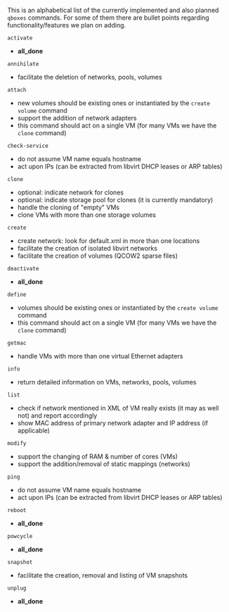 This is an alphabetical list of the currently implemented and also planned `qboxes` commands. For some of them there are bullet points regarding functionality/features we plan on adding.

`activate`
* __all_done__

`annihilate`
* facilitate the deletion of networks, pools, volumes

`attach`
* new volumes should be existing ones or instantiated by the `create volume` command
* support the addition of network adapters
* this command should act on a single VM (for many VMs we have the `clone` command)

`check-service`
* do not assume VM name equals hostname
* act upon IPs (can be extracted from libvirt DHCP leases or ARP tables)

`clone`
* optional: indicate network for clones
* optional: indicate storage pool for clones (it is currently mandatory)
* handle the cloning of "empty" VMs
* clone VMs with more than one storage volumes

`create`
* create network: look for default.xml in more than one locations
* facilitate the creation of isolated libvirt networks
* facilitate the creation of volumes (QCOW2 sparse files)

`deactivate`
* __all_done__

`define`
* volumes should be existing ones or instantiated by the `create volume` command
* this command should act on a single VM (for many VMs we have the `clone` command)

`getmac`
* handle VMs with more than one virtual Ethernet adapters

`info`
* return detailed information on VMs, networks, pools, volumes

`list`
* check if network mentioned in XML of VM really exists (it may as well not) and report accordingly
* show MAC address of primary network adapter and IP address (if applicable)

`modify`
* support the changing of RAM & number of cores (VMs)
* support the addition/removal of static mappings (networks)

`ping`
* do not assume VM name equals hostname
* act upon IPs (can be extracted from libvirt DHCP leases or ARP tables)

`reboot`
* __all_done__

`powcycle`
* __all_done__

`snapshot`
* facilitate the creation, removal and listing of VM snapshots

`unplug`
* __all_done__

